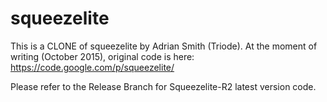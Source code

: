 # squeezelite

This is a CLONE of squeezelite by Adrian Smith (Triode). 
At the moment of writing (October 2015), original code is here: https://code.google.com/p/squeezelite/

Please refer to the Release Branch for Squeezelite-R2 latest version code.
